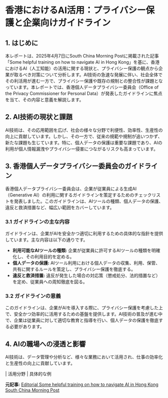 # 香港におけるAI活用：プライバシー保護と企業向けガイドライン

## 1. はじめに

本レポートは、2025年4月7日にSouth China Morning Postに掲載された記事「Some helpful training on how to navigate AI in Hong Kong」を基に、香港におけるAI（人工知能）の活用に関する現状と、プライバシー保護の観点から企業が取るべき対策について分析します。AI技術の急速な発展に伴い、社会全体でその利活用が進む一方で、プライバシー保護や既存の規制との整合性が課題となっています。本レポートでは、香港個人データプライバシー委員会（Office of the Privacy Commissioner for Personal Data）が発表したガイドラインに焦点を当て、その内容と意義を解説します。

## 2. AI技術の現状と課題

AI技術は、その応用範囲を広げ、社会の様々な分野で利便性、効率性、生産性の向上に貢献しています。しかし、その一方で、従来の規範や規制が追いつかず、新たな課題も生じています。特に、個人データの保護は重要な課題であり、AIの利用が個人情報漏洩やプライバシー侵害につながるリスクも高まっています。

## 3. 香港個人データプライバシー委員会のガイドライン

香港個人データプライバシー委員会は、企業が従業員による生成AI（Generative AI）の利用に関するガイドラインを策定するためのチェックリストを発表しました。このガイドラインは、AIツールの種類、個人データの保護、違反と救済措置など、幅広い範囲をカバーしています。

### 3.1 ガイドラインの主な内容

ガイドラインは、企業がAIを安全かつ適切に利用するための具体的な指針を提供しています。主な内容は以下の通りです。

* **利用可能なAIツールの種類:** 企業が従業員に許可するAIツールの種類を明確化し、その利用目的を定める。
* **個人データの保護:** AIツール利用における個人データの収集、利用、保管、共有に関するルールを策定し、プライバシー保護を徹底する。
* **違反と救済措置:** 違反が発生した場合の対応策（懲戒処分、法的措置など）を定め、従業員への周知徹底を図る。

### 3.2 ガイドラインの意義

このガイドラインは、企業がAIを導入する際に、プライバシー保護を考慮した上で、安全かつ効率的に活用するための基盤を提供します。AI技術の普及が進む中で、企業は従業員に対して適切な教育と指導を行い、個人データの保護を徹底する必要があります。

## 4. AIの職場への浸透と影響

AI技術は、データ管理や分析など、様々な業務において活用され、仕事の効率化と生産性の向上に貢献しています。

| 活用分野 | 具体的な例 

**元記事:** [Editorial Some helpful training on how to navigate AI in Hong Kong South China Morning Post](https://www.scmp.com/opinion/comment/article/3305421/some-helpful-training-how-navigate-ai-hong-kong)
